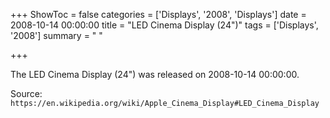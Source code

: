 +++
ShowToc = false
categories = ['Displays', '2008', 'Displays']
date = 2008-10-14 00:00:00
title = "LED Cinema Display (24\")"
tags = ['Displays', '2008']
summary = " "

+++

The LED Cinema Display (24") was released on 2008-10-14 00:00:00.

Source: `https://en.wikipedia.org/wiki/Apple_Cinema_Display#LED_Cinema_Display`


